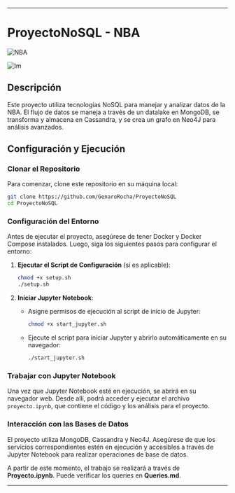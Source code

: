 

---

# ProyectoNoSQL - NBA

![NBA](https://www.wallpaperflare.com/static/862/992/3/kentucky-basketball-2015-ncaa-final-four-wallpaper.jpg)

![Im](LINK_A_IMAGEN)

## Descripción
Este proyecto utiliza tecnologías NoSQL para manejar y analizar datos de la NBA. El flujo de datos se maneja a través de un datalake en MongoDB, se transforma y almacena en Cassandra, y se crea un grafo en Neo4J para análisis avanzados.

## Configuración y Ejecución

### Clonar el Repositorio
Para comenzar, clone este repositorio en su máquina local:

```bash
git clone https://github.com/GenaroRocha/ProyectoNoSQL
cd ProyectoNoSQL
```

### Configuración del Entorno
Antes de ejecutar el proyecto, asegúrese de tener Docker y Docker Compose instalados. Luego, siga los siguientes pasos para configurar el entorno:

1. **Ejecutar el Script de Configuración** (si es aplicable):
   ```bash
   chmod +x setup.sh
   ./setup.sh
   ```

2. **Iniciar Jupyter Notebook**:
   - Asigne permisos de ejecución al script de inicio de Jupyter:
     ```bash
     chmod +x start_jupyter.sh
     ```
   - Ejecute el script para iniciar Jupyter y abrirlo automáticamente en su navegador:
     ```bash
     ./start_jupyter.sh
     ```

### Trabajar con Jupyter Notebook
Una vez que Jupyter Notebook esté en ejecución, se abrirá en su navegador web. Desde allí, podrá acceder y ejecutar el archivo `proyecto.ipynb`, que contiene el código y los análisis para el proyecto.

### Interacción con las Bases de Datos
El proyecto utiliza MongoDB, Cassandra y Neo4J. Asegúrese de que los servicios correspondientes estén en ejecución y accesibles a través de Jupyter Notebook para realizar operaciones de base de datos.

A partir de este momento, el trabajo se realizará a través de **Proyecto.ipynb**. Puede verificar los queries en **Queries.md**.

---

